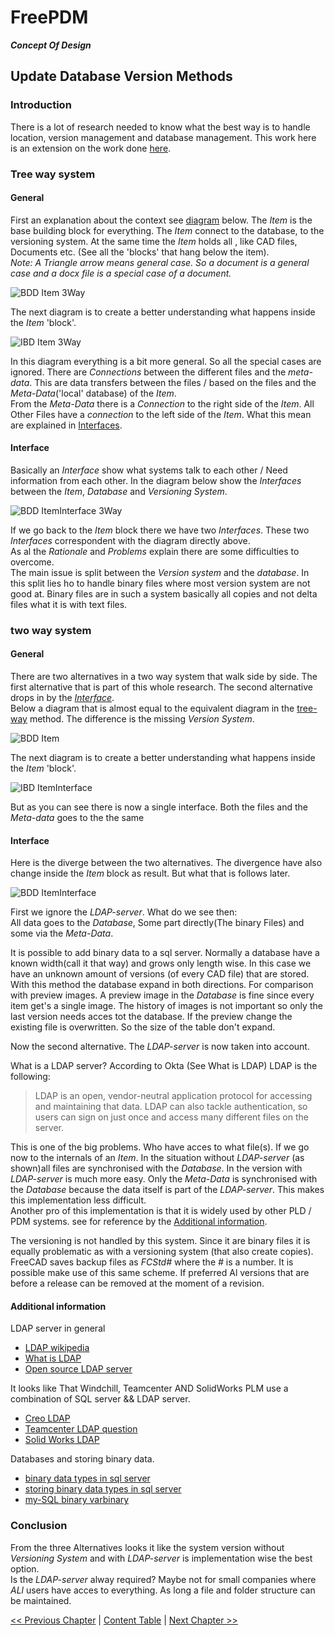 # FreePDM
***Concept Of Design***

## Update Database Version Methods

### Introduction

There is a lot of research needed to know what the best way is to handle location, version management and database management.
This work here is an extension on the work done [here](FreePDM_03-2-SVNProjectStructure.md).


### Tree way system

#### General

First an explanation about the context see [diagram](BDD-Item-3Way) below.
The _Item_ is the base building block for everything.
The _Item_ connect to the database, to the versioning system.
At the same time the _Item_ holds all , like CAD files, Documents etc.
(See all the 'blocks' that hang below the item).  
_Note: A  Triangle arrow means general case.
So a document is a general case and a docx file is a special case of a document._

![BDD Item 3Way](FreePDM_CoD-Figures/BDD_Item-3Way.png)

The next diagram is to create a better understanding what happens inside the _Item_ 'block'.

![IBD Item 3Way](FreePDM_CoD-Figures/IBD_Item-3Way.png)

In this diagram everything is a bit more general.
So all the special cases are ignored.
There are _Connections_ between the different files and the _meta-data_.
This are data transfers between the files / based on the files and the _Meta-Data_('local' database) of the _Item_.  
From the _Meta-Data_ there is a _Connection_ to the right side of the _Item_.
All Other Files have a _connection_ to the left side of the _Item_.
What this mean are explained in [Interfaces](#interface).

#### Interface

Basically an _Interface_ show what systems talk to each other / Need information from each other.
In the diagram below show the _Interfaces_ between the _Item_, _Database_ and _Versioning System_.

![BDD ItemInterface 3Way](FreePDM_CoD-Figures/BDD_ItemInterface-3Way.png)

If we go back to the _Item_ block there we have two _Interfaces_. These two _Interfaces_ correspondent with the diagram directly above.  
As al the _Rationale_ and _Problems_ explain there are some difficulties to overcome.  
The main issue is split between the _Version system_ and the _database_. 
In this split lies ho to handle binary files where most version system are not good at.
Binary files are in such a system basically all copies and not delta files what it is with text files.

### two way system

#### General

There are two alternatives in a two way system that walk side by side.
The first alternative that is part of this whole research.
The second alternative drops in by the [_Interface_](#Interface).  
Below a diagram that is almost equal to the equivalent diagram in the [tree-way](#Tree-way-system) method.
The difference is the missing _Version System_.

![BDD Item](FreePDM_CoD-Figures/BDD_Item.png)

The next diagram is to create a better understanding what happens inside the _Item_ 'block'.

![IBD ItemInterface](FreePDM_CoD-Figures/IBD_ItemInterface.png)

But as you can see there is now a single interface.
Both the files and the _Meta-data_ goes to the the same 

#### Interface

Here is the diverge between the two alternatives.
The divergence have also change inside the _Item_ block as result.
But what that is follows later.

![BDD ItemInterface](FreePDM_CoD-Figures/BDD_ItemInterface.png)

First we ignore the _LDAP-server_.
What do we see then:  
All data goes to the _Database_, Some part directly(The binary Files) and some via the _Meta-Data_.

It is possible to add binary data to a sql server. Normally a database have a known width(call it that way) and grows only length wise.
In this case we have an unknown amount of versions (of every CAD file) that are stored.
With this method the database expand in both directions.
For comparison with preview images.
A preview image in the _Database_ is fine since every item get's a single image.
The history of images is not important so only the last version needs acces tot the database. 
If the preview change the existing file is overwritten.
So the size of the table don't expand.

Now the second alternative.
The _LDAP-server_ is now taken into account.

What is a LDAP server?
According to Okta (See What is LDAP) LDAP is the following:

> LDAP is an open, vendor-neutral application protocol for accessing and maintaining that data. 
> LDAP can also tackle authentication, so users can sign on just once and access many different files on the server.

This is one of the big problems.
Who have acces to what file(s).
If we go now to the internals of an _Item_.
In the situation without _LDAP-server_ (as shown)all files are synchronised with the _Database_. 
In the version with _LDAP-server_ is much more easy. Only the _Meta-Data_ is synchronised with the _Database_ because the data itself is part of the _LDAP-server_.
This makes this implementation less difficult.  
Another pro of this implementation is that it is widely used by other PLD / PDM systems. see for reference by the [Additional information](#additional-information).

The versioning is not handled by this system.
Since it are binary files it is equally problematic as with a versioning system (that also create copies).  
FreeCAD saves backup files as _FCStd#_ where the _#_ is a number.
It is possible make use of this same scheme.
If preferred Al versions that are before a release can be removed at the moment of a revision.

#### Additional information

LDAP server in general

- [LDAP wikipedia](https://en.wikipedia.org/wiki/Lightweight_Directory_Access_Protocol)
- [What is LDAP](https://www.okta.com/identity-101/what-is-ldap/)
- [Open source LDAP server](https://opensource.com/business/14/5/four-open-source-alternatives-LDAP)

It looks like That Windchill, Teamcenter AND SolidWorks PLM use a combination of SQL server && LDAP server.

- [Creo LDAP](https://community.ptc.com/t5/Windchill/what-is-the-purpose-of-Method-server-Server-Manager-and-LDAP/td-p/211635
)
- [Teamcenter LDAP question](https://community.sw.siemens.com/s/question/0D54O000061xshJSAQ/teamcenter-sso-setup-unknown-ldap-exception)
- [Solid Works LDAP](https://help.solidworks.com/2022/english/enterprisepdm/archiveserver/c_Login_Settings.htm)

Databases and storing binary data.

- [binary data types in sql server](https://www.thoughtco.com/binary-data-types-in-sql-server-1019807)
- [storing binary data types in sql server](https://codingsight.com/storing-binary-data-types-in-sql-server/)
- [my-SQL binary varbinary](https://dev.mysql.com/doc/refman/8.0/en/binary-varbinary.html)

### Conclusion

From the three Alternatives looks it like the system version without _Versioning System_ and with _LDAP-server_ is implementation wise the best option.  
Is the _LDAP-server_ alway required?
Maybe not for small companies where _ALl_ users have acces to everything. As long a file and folder structure can be maintained.

[<< Previous Chapter](FreePDM_03-2-SVNProjectStructure.md) | [Content Table](README.md) | [Next Chapter >>]()
